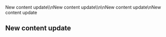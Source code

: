 New content update\\\\nNew content update\\\\n\\nNew content update\nNew content update
## New content update